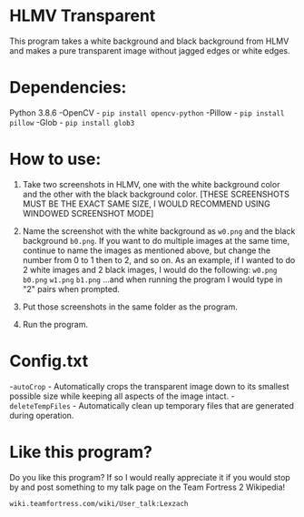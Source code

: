 # HLMV Transparent
This program takes a white background and black background from HLMV and makes a pure transparent image without jagged edges or white edges.

# Dependencies:

Python 3.8.6
-OpenCV - `pip install opencv-python`
-Pillow - `pip install pillow`
-Glob - `pip install glob3`

# How to use:

1. Take two screenshots in HLMV, one with the white background color and the other with the black background color. [THESE SCREENSHOTS MUST BE THE EXACT SAME SIZE, I WOULD RECOMMEND USING WINDOWED SCREENSHOT MODE]

2. Name the screenshot with the white background as `w0.png` and the black background `b0.png`. If you want to do multiple images at the same time, continue to name the images as mentioned above, but change the number from 0 to 1 then to 2, and so on.
As an example, if I wanted to do 2 white images and 2 black images, I would do the following:
`w0.png`
`b0.png`
`w1.png`
`b1.png`
...and when running the program I would type in "2" pairs when prompted.

3. Put those screenshots in the same folder as the program.

4. Run the program.

# Config.txt
-`autoCrop` - Automatically crops the transparent image down to its smallest possible size while keeping all aspects of the image intact.
-`deleteTempFiles` - Automatically clean up temporary files that are generated during operation.

# Like this program?
Do you like this program? If so I would really appreciate it if you would stop by and post something to my talk page on the Team Fortress 2 Wikipedia!

```wiki.teamfortress.com/wiki/User_talk:Lexzach```